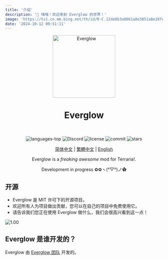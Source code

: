 ```yaml
---
title: '介绍'
description: '👋 嗨嗨！欢迎来到 Everglow 的世界！'
image: 'https://ts1.cn.mm.bing.net/th/id/R-C.12de8b3a8061a8e3851a8e18fe401124?rik=6j83F65gDsPMHg&riu=http%3a%2f%2fdimg06.c-ctrip.com%2fimages%2ftg%2f291%2f194%2f404%2f23e013988586496dbaa7486f48eb92b5.jpg&ehk=0DZ%2fl8uBmrE0jIlMFYUIsKu%2bKIka8qMWRhaRVPqvN1I%3d&risl=&pid=ImgRaw&r=0'
date: '2024-10-12 09:51:11'
---
```


<div align="center" >

<img src="https://everglow.cloudea.work/icon.png" alt="Everglow" width="200">

# Everglow

<br>

<p>
	<img src="https://img.shields.io/github/languages/top/Solaestas/Everglow?color=green" alt="languages-top" />
    <img src="https://img.shields.io/discord957529364499689482?color=5865F2&label=Everglowlogo=discord&logoColor=white" alt="Discord">
    <img alt="license" src="https://img.shields.io/github/license/Solaestas/Everglow">
    <img alt="commit" src="https://img.shields.io/github/commit-activity/m/Solaestas/Everglow?color=%23ff69b4">
    <img alt="stars" src="https://img.shields.io/github/stars/Solaestas/Everglow?style=social">
</p>

[简体中文](/docs/getting-started/introduction) | [繁體中文](/zh-hk/docs/getting-started/introduction) | [English](/en-us/docs/getting-started/introduction)

Everglow is a _freaking awesome_ mod for Terraria!.

Development in progress ✿✿ヽ(°▽°)ノ✿

</div>

## 开源

- Everglow 是 MIT 许可下的开源项目。
- 欢迎所有人为项目做出贡献，您可以在自己的项目中免费使用它。
- 请告诉我们您正在使用 Everglow 做什么，我们会很高兴看到这一点！

![1.00](https://ts1.cn.mm.bing.net/th/id/R-C.2378f30d7c2895dd7fa3cb34546c7e2a?rik=Y%2bcNAyfheuMYrQ&riu=http%3a%2f%2fmkaugaming.com%2fwp-content%2fuploads%2f2019%2f07%2f2019-07-02_00002.jpg&ehk=PkcSDRICwdjFXOgmv%2bqoKYJvzUHX1AC9gNFYe8FFLd0%3d&risl=&pid=ImgRaw&r=0)

## Everglow 是谁开发的？

Everglow 由 [Everglow 团队]() 开发的。
